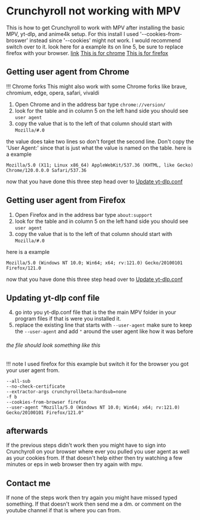 # Crunchyroll not working with MPV
This is how to get Crunchyroll to work with MPV after installing the basic MPV, yt-dlp, and anime4k setup. For this install I used '--cookies-from-broswer' instead since '--cookies' might not work. I would recommend switch over to it. look here for a example its on line 5, be sure to replace firefox with your browser. [link](#the-file-should-look-something-like-this) 
[This is for chrome](#getting-user-agent-from-chrome)
[This is for firefox](#getting-user-agent-from-firefox)

## Getting user agent from Chrome
!!! Chrome forks
	This might also work with some Chrome forks like
	brave, chromium, edge, opera, safari, vivaldi
1. Open Chrome  and in the address bar type `chrome://version/`
2. look for the table and in column 5 on the left hand side you should see `user agent`
3. copy the value that is to the left of that column should start with `Mozilla/#.0`

the value does take two lines so don't forget the second line. Don't copy the 'User Agent:' since that is just what the value is named on the table.
here is a example
```
Mozilla/5.0 (X11; Linux x86_64) AppleWebKit/537.36 (KHTML, like Gecko) Chrome/120.0.0.0 Safari/537.36
```
now that you have done this three step head over to [Update yt-dlp.conf](#updating-yt-dlp-conf-file) 

## Getting user agent from Firefox
1. Open Firefox  and in the address bar type `about:support`
2. look for the table and in column 5 on the left hand side you should see `user agent`
3. copy the value that is to the left of that column should start with `Mozilla/#.0`

here is a example
```
Mozilla/5.0 (Windows NT 10.0; Win64; x64; rv:121.0) Gecko/20100101 Firefox/121.0
```
now that you have done this three step head over to [Update yt-dlp.conf](#updating-yt-dlp-conf-file) 

##  Updating yt-dlp conf file
4. go into you yt-dlp.conf file that is the the main MPV folder in your program files if that is were you installed it.
5. replace the existing line that starts with `--user-agent` make sure to keep the `--user-agent` and add `"` around the user agent like how it was before
###### the file should look something like this
!!! note I used firefox for this example but switch it for the browser you got your user agent from.
```
--all-sub
--no-check-certificate
--extractor-args crunchyrollbeta:hardsub=none 
-f b
--cookies-from-browser firefox
--user-agent "Mozilla/5.0 (Windows NT 10.0; Win64; x64; rv:121.0) Gecko/20100101 Firefox/121.0"
```

## afterwards
If the previous steps didn't work then you might have to sign into Crunchyroll on your browser where ever you pulled you user agent as well as your cookies from. If that doesn't help either then try watching a few minutes or eps in web browser then try again with mpv.

## Contact me 
If none of the steps work then try again you might have missed typed something. If that doesn't work then send me a dm. or comment on the youtube channel if that is where you can from.
